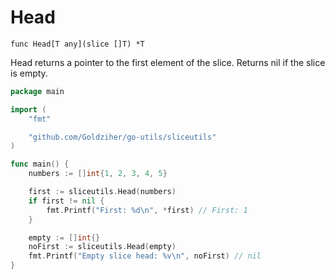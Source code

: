 # Head

`func Head[T any](slice []T) *T`

Head returns a pointer to the first element of the slice. Returns nil if the slice is empty.

```go
package main

import (
	"fmt"

	"github.com/Goldziher/go-utils/sliceutils"
)

func main() {
	numbers := []int{1, 2, 3, 4, 5}

	first := sliceutils.Head(numbers)
	if first != nil {
		fmt.Printf("First: %d\n", *first) // First: 1
	}

	empty := []int{}
	noFirst := sliceutils.Head(empty)
	fmt.Printf("Empty slice head: %v\n", noFirst) // nil
}
```
